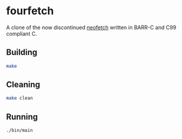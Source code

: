 # fourfetch

A clone of the now discontinued [neofetch](https://github.com/dylanaraps/neofetch) written in BARR-C and C99 compliant C.

## Building

```bash
make
```

## Cleaning

```bash
make clean
```

## Running

```bash
./bin/main
```